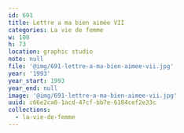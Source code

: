 ```yaml
---
id: 691
title: Lettre a ma bien aimée VII
categories: La vie de femme
w: 100
h: 73
location: graphic studio
note: null
file: '@img/691-lettre-a-ma-bien-aimee-vii.jpg'
year: '1993'
year_start: 1993
year_end: null
image: '@img/691-lettre-a-ma-bien-aimee-vii.jpg'
uuid: c66e2ca0-1acd-47cf-bb7e-6184cef2e33c
collections:
  - la-vie-de-femme
---
```


